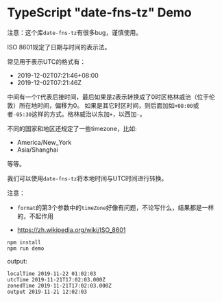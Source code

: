 TypeScript "date-fns-tz" Demo
===========================

注意：这个库`date-fns-tz`有很多bug，谨慎使用。

ISO 8601规定了日期与时间的表示法。

常见用于表示UTC的格式有：

- 2019-12-02T07:21:46+08:00
- 2019-12-02T07:21:46Z

中间有一个`T`代表后接时间，最后如果是`Z`表示转换成了0时区格林威治（位于伦敦）所在地时间，偏移为0。
如果是其它时区时间，则后面加如`+08:00`或者`-05:30`这样的方式。格林威治以东加`+`，以西加`-`。

不同的国家和地区还规定了一些timezone，比如:

- America/New_York
- Asia/Shanghai

等等。

我们可以使用`date-fns-tz`将本地时间与UTC时间进行转换。

注意：
- `format`的第3个参数中的`timeZone`好像有问题，不论写什么，结果都是一样的，不起作用

- https://zh.wikipedia.org/wiki/ISO_8601

```
npm install
npm run demo
```

output:

```
localTime 2019-11-22 01:02:03
utcTime 2019-11-21T17:02:03.000Z
zonedTime 2019-11-21T17:02:03.000Z
output 2019-11-21 12:02:03
```

